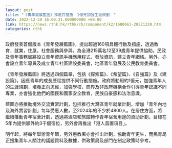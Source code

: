 ```yaml
---
layout: post
title: "《青年發展藍圖》推逾百措施　1億元加強生涯規劃　"
date: 2022-12-20 16:00:21.000000000 +08:00
link: https://news.rthk.hk/rthk/ch/component/k2/1680661-20221220.htm
categories: rthk
---
```


政府發表首個版本《青年發展藍圖》，提出超過160項具體行動及措施，透過教育，就業，住屋，社會服務與參與，為全港215萬名12至39歲青年提供協助。民政及青年事務局將設立青年資訊手機應用程式，發放資訊，建立青年網絡。另外，亦會設立青年專員及成立青年社區建設委員會，地區青年發展及公民教育委員會。

《青年發展藍圖》將透過四個篇章，包括《探索篇》、《希望篇》、《自強篇》及《建設篇》，因應青年的成長歷程提供不同行動措施。政府將動用約1億元，加強青年人的生涯規劃，培養正向思維，加強學校，商界及非政府機構合作引導青年認識不同專業，亦會強化他們的國民和國家安全教育，民族自豪感和法治意識。

藍圖亦將推動境外交流實習計劃，包括推行大灣區青年就業計劃，增加「青年內地及海外實習計劃」每年受惠人數，至2024年的不少於4800人。在居住方面，將繼續推動青年宿舍計劃，透過將酒店和旅館轉作青年宿舍用途的資助計劃，目標在5年內提供額外約3千個宿位，另外會再推出「港人首置項目」。

明年起，將每年舉辦青年節，另外懲教署亦會推出計劃，協助青年更生，而民青局正搜集青年人關注的議題資料及數據，供政策局及部門在制定政策時參考。
